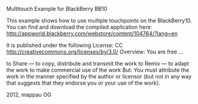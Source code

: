 Multitouch Example
for BlackBerry BB10

This example shows how to use multiple touchpoints on the BlackBerry10.
You can find and download the compiled application here: 
http://appworld.blackberry.com/webstore/content/104764/?lang=en

It is published under the following License:
CC http://creativecommons.org/licenses/by/3.0/
Overview:
You are free ...

to Share — to copy, distribute and transmit the work
to Remix — to adapt the work
to make commercial use of the work
But:
You must attribute the work in the manner specified by the author or licensor (but not in any way that suggests that they endorse you or your use of the work).

 
2012, mappau OG
